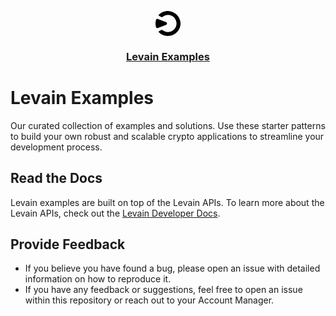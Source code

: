 <p align="center">
  <a href="https://levain.tech">
    <svg viewBox="0 0 40 40" width="40" height="40">
      <path d="M5.30223046,5.97241118 C9.50701377,1.74864452 15.5988601,-0.638164373 22.2353483,0.149106738 C31.4428521,1.23628896 38.8455436,8.60914452 39.8714274,17.7190001 C41.2265849,29.7842223 31.6898074,40 19.7340388,40 C14.0790657,40 8.96874574,37.706889 5.29589047,34.0204445 C4.77029115,33.4894445 4.97293416,32.6021112 5.68217906,32.3584445 L5.68217906,32.3584445 L9.55425753,30.2914445 C10.1938414,30.0664445 10.8967576,30.2164445 11.4286857,30.6350001 C14.0186874,32.6656667 17.5458554,33.6666667 20,33.6666667 C28.3333333,33.6666667 33.6666667,26.6666667 33.6666667,20 C33.6666667,13.3333333 28.3333333,6.33333333 20,6.33333333 C17.32261,6.33333333 14.1073121,7.23972229 11.3843621,9.38910007 C10.8524228,9.8077334 10.1305204,9.90145563 9.4846078,9.67651118 L9.4846078,9.67651118 L5.68217906,7.63442229 C4.97293416,7.39074452 4.77663113,6.49725563 5.30223046,5.97241118 Z M0.8722501,14.0538302 C1.23874378,12.8250123 2.48375611,12.2077005 3.58863506,12.6351108 L3.58863506,12.6351108 L16.8902835,17.7579123 C18.8143499,18.4998899 18.8143499,21.497568 16.8902835,22.2395456 L16.8902835,22.2395456 L16.8956508,22.2395456 L3.59402149,27.3682584 C2.4568048,27.8015801 1.22257491,27.1307496 0.850690972,25.8723751 C-0.329642057,21.8774766 -0.243407461,17.7579123 0.8722501,14.0538302 Z" />
    </svg>
    <h3 align="center">Levain Examples</h3>
  </a>
</p>

# Levain Examples

Our curated collection of examples and solutions. Use these starter patterns to build your own robust and scalable
crypto applications to streamline your development process.

[//]: # '## Levain Templates'
[//]: #
[//]: # '## Adding & Managing Templates'

## Read the Docs

Levain examples are built on top of the Levain APIs. To learn more about the Levain APIs, check out
the [Levain Developer Docs](https://developer.levain.tech).

## Provide Feedback

- If you believe you have found a bug, please open an issue with detailed information on how to reproduce it.
- If you have any feedback or suggestions, feel free to open an issue within this repository or reach out to your
  Account Manager.
